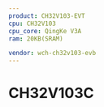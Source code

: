 ```yaml
---
product: CH32V103-EVT
cpu: CH32V103
cpu_core: QingKe V3A
ram: 20KB(SRAM)

vendor: wch-ch32v103-evb
---
```


# CH32V103C

